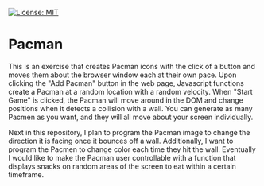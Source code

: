 [![License: MIT](https://img.shields.io/badge/License-MIT-yellow.svg)](https://opensource.org/licenses/MIT)

# Pacman
This is an exercise that creates Pacman icons with the click of a button and moves them about the browser window each at their own pace. 
Upon clicking the "Add Pacman" button in the web page, Javascript functions create a Pacman at a random location with a random velocity. 
When "Start Game" is clicked, the Pacman will move around in the DOM and change positions when it detects a collision with a wall. 
You can generate as many Pacmen as you want, and they will all move about your screen individually. 

Next in this repository, I plan to program the Pacman image to change the direction it is facing once it bounces off a wall. Additionally, I want to program the Pacmen to change color each time they hit the wall. Eventually I would like to make the Pacman user controllable with a function that displays snacks on random areas of the screen to eat within a certain timeframe.
